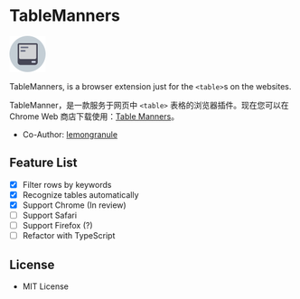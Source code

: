 # TableManners

<img src="https://raw.githubusercontent.com/kingcos/TableManners/main/images/tablemanners-128.png" width=64px>

TableManners, is a browser extension just for the `<table>`s on the websites.

TableManner，是一款服务于网页中 `<table>` 表格的浏览器插件。现在您可以在 Chrome Web 商店下载使用：[Table Manners](https://chrome.google.com/webstore/detail/table-manners/hhoenjcbhgjcdofnjdeffcpihaadglgg?hl=en-US)。

- Co-Author: [lemongranule](https://github.com/lemongranule)

## Feature List

- [x] Filter rows by keywords
- [x] Recognize tables automatically
- [x] Support Chrome (In review)
- [ ] Support Safari
- [ ] Support Firefox (?)
- [ ] Refactor with TypeScript

## License

- MIT License

